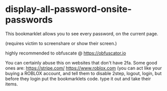 # display-all-password-onsite-passwords
This bookmarklet allows you to see every password, on the current page. 

(requires victim to screenshare or show their screen.)

highly recommended to obfuscate @ https://obfuscator.io

You can certainly abuse this on websites that don't have 2fa. Some good ones are: https://stripe.com/ https://www.roblox.com (you can act like your buying a ROBLOX account, and tell them to disable 2step, logout, login, but before they login put the bookmarklets code. type it out and take their items.
